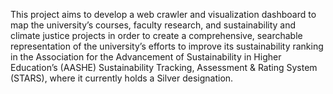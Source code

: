 This project aims to develop a web crawler and visualization dashboard to map the university’s courses, faculty research, and sustainability and climate justice projects in order to create a comprehensive, searchable representation of the university’s efforts to improve its sustainability ranking in the Association for the Advancement of Sustainability in Higher Education’s (AASHE) Sustainability Tracking, Assessment & Rating System (STARS), where it currently holds a Silver designation.
